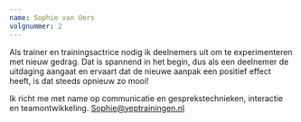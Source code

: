 ```yaml
---
name: Sophie van Oers
volgnummer: 2
---
```


Als trainer en trainingsactrice nodig ik deelnemers uit om te experimenteren met nieuw gedrag. Dat is spannend in het begin, dus als een deelnemer de uitdaging aangaat en ervaart dat de nieuwe aanpak een positief effect heeft, is dat steeds opnieuw zo mooi!

Ik richt me met name op communicatie en gesprekstechnieken, interactie en teamontwikkeling. Sophie@yeptrainingen.nl
